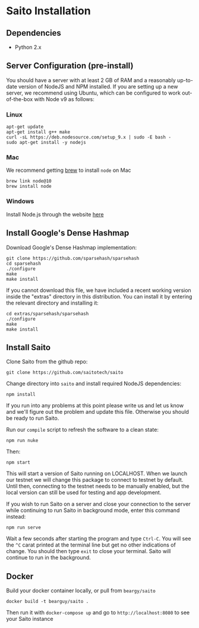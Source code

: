 # Saito Installation

## Dependencies
- Python 2.x

## Server Configuration (pre-install)

You should have a server with at least 2 GB of RAM and a reasonably 
up-to-date version of NodeJS and NPM installed. If you are setting
up a new server, we recommend using Ubuntu, which can be configured
to work out-of-the-box with Node v9 as follows:

### Linux
```
apt-get update
apt-get install g++ make
curl -sL https://deb.nodesource.com/setup_9.x | sudo -E bash -
sudo apt-get install -y nodejs
```

### Mac
We recommend getting [brew](https://brew.sh/) to install `node` on Mac
```
brew link node@10
brew install node
```

### Windows
Install Node.js through the website [here](https://nodejs.org/en/download/)

## Install Google's Dense Hashmap

Download Google's Dense Hashmap implementation:
```
git clone https://github.com/sparsehash/sparsehash
cd sparsehash
./configure
make
make install
```

If you cannot download this file, we have included a recent working
version inside the "extras" directory in this distribution. You can 
install it by entering the relevant directory and installing it:
```
cd extras/sparsehash/sparsehash
./configure
make
make install
```

## Install Saito

Clone Saito from the github repo:
```
git clone https://github.com/saitotech/saito
```

Change directory into `saito` and install required NodeJS dependencies:
```
npm install
```

If you run into any problems at this point please write us and let us
know and we'll figure out the problem and update this file. Otherwise
you should be ready to run Saito.


Run our `compile` script to refresh the software to a clean state:
```
npm run nuke
```

Then:
```
npm start
```

This will start a version of Saito running on LOCALHOST. When we launch
our testnet we will change this package to connect to testnet by default.
Until then, connecting to the testnet needs to be manually enabled, but
the local version can still be used for testing and app development.

If you wish to run Saito on a server and close your connection to the
server while continuing to run Saito in background mode, enter this
command instead:
```
npm run serve
```

Wait a few seconds after starting the program and type `Ctrl-C`. You
will see the `^C` carat printed at the terminal line but get no other
indications of change. You should then type `exit` to close your
terminal. Saito will continue to run in the background.

## Docker

Build your docker container locally, or pull from `beargy/saito`
```
docker build -t bearguy/saito .
```

Then run it with `docker-compose up` and go to `http://localhost:8080` to see your Saito instance